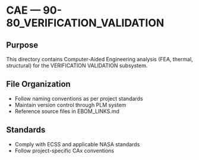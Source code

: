 # CAE — 90-80_VERIFICATION_VALIDATION

## Purpose

This directory contains Computer-Aided Engineering analysis (FEA, thermal, structural) for the VERIFICATION VALIDATION subsystem.

## File Organization

- Follow naming conventions as per project standards
- Maintain version control through PLM system
- Reference source files in EBOM_LINKS.md

## Standards

- Comply with ECSS and applicable NASA standards
- Follow project-specific CAx conventions
